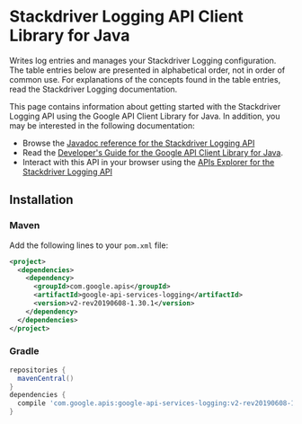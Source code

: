 # Stackdriver Logging API Client Library for Java

Writes log entries and manages your Stackdriver Logging configuration. The table entries below are presented in alphabetical order, not in order of common use. For explanations of the concepts found in the table entries, read the Stackdriver Logging documentation.

This page contains information about getting started with the Stackdriver Logging API
using the Google API Client Library for Java. In addition, you may be interested
in the following documentation:

* Browse the [Javadoc reference for the Stackdriver Logging API][javadoc]
* Read the [Developer's Guide for the Google API Client Library for Java][google-api-client].
* Interact with this API in your browser using the [APIs Explorer for the Stackdriver Logging API][api-explorer]

## Installation

### Maven

Add the following lines to your `pom.xml` file:

```xml
<project>
  <dependencies>
    <dependency>
      <groupId>com.google.apis</groupId>
      <artifactId>google-api-services-logging</artifactId>
      <version>v2-rev20190608-1.30.1</version>
    </dependency>
  </dependencies>
</project>
```

### Gradle

```gradle
repositories {
  mavenCentral()
}
dependencies {
  compile 'com.google.apis:google-api-services-logging:v2-rev20190608-1.30.1'
}
```

[javadoc]: https://googleapis.dev/java/google-api-services-logging/latest/index.html
[google-api-client]: https://github.com/googleapis/google-api-java-client/
[api-explorer]: https://developers.google.com/apis-explorer/#p/abusiveexperiencereport/v1/

